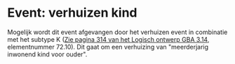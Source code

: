 # Event: verhuizen kind

Mogelijk wordt dit event afgevangen door het verhuizen event in combinatie met het subtype K ([Zie pagina 314 van het Logisch ontwerp GBA 3.14](https://www.rvig.nl/binaries/rvig/documenten/publicaties/2022/01/02/logisch-ontwerp-gba-3.14/LO+GBA+3.14.pdf), elementnummer 72.10). Dit gaat om een verhuizing van "meerderjarig inwonend kind voor ouder".